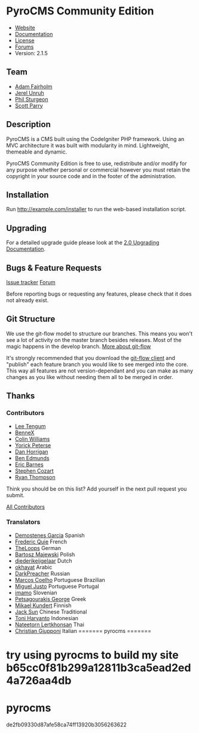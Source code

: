
# PyroCMS Community Edition

* [Website](http://pyrocms.com/)
* [Documentation](http://pyrocms.com/docs)
* [License](http://pyrocms.com/legal/license)
* [Forums](http://pyrocms.com/forums)
* Version: 2.1.5

## Team

* [Adam Fairholm](http://parse19.com/)
* [Jerel Unruh](http://unruhdesigns.com/)
* [Phil Sturgeon](http://philsturgeon.co.uk/)
* [Scott Parry](http://ikreativ.com/)

## Description

PyroCMS is a CMS built using the CodeIgniter PHP framework. Using an MVC architecture
it was built with modularity in mind. Lightweight, themeable and dynamic.

PyroCMS Community Edition is free to use, redistribute and/or modify for any purpose whether personal or commercial however you must retain the copyright in your source code and in the footer of the administration.


## Installation

Run http://example.com/installer to run the web-based installation script.


## Upgrading

For a detailed upgrade guide please look at the [2.0 Upgrading Documentation](http://www.pyrocms.com/docs/2.0/getting-started/upgrading-within-2.0).

## Bugs & Feature Requests

[Issue tracker](http://github.com/pyrocms/pyrocms/issues)
[Forum](http://www.pyrocms.com/forums)

Before reporting bugs or requesting any features, please check that it does not already exist.

## Git Structure

We use the git-flow model to structure our branches. This means you won't see a lot of activity on the master branch besides releases.
Most of the magic happens in the develop branch.
[More about git-flow](http://nvie.com/posts/a-successful-git-branching-model/)

It's strongly recommended that you download the [git-flow client](https://github.com/nvie/gitflow) and "publish" each feature branch you would like to see merged into the core. This way all features are not version-dependant and you can make as many changes as you like without needing them all to be merged in order.

## Thanks

### Contributors

* [Lee Tengum](http://twitter.com/thatleeguy)
* [BenneX](http://github.com/BenneX)
* [Colin Williams](http://williamsconcepts.com/)
* [Yorick Peterse](http://www.yorickpeterse.com/)
* [Dan Horrigan](http://dhorrigan.com/)
* [Ben Edmunds](http://benedmunds.com/)
* [Eric Barnes](http://ericlbarnes.com/)
* [Stephen Cozart](http://twitter.com/stephencozart)
* [Ryan Thompson](http://aiwebsystems.com)

Think you should be on this list? Add yourself in the next pull request you submit.

[All Contributors](https://github.com/pyrocms/pyrocms/contributors)

### Translators

* [Demostenes Garcia](http://www.demogar.com/) Spanish
* [Frederic Quie](http://www.bleekom.org/) French
* [TheLoops](http://codeigniter.com/forums/member/62232/) German
* [Bartosz Majewski](http://404design.pl/) Polish
* [diederikeijgelaar](http://github.com/diederikeijgelaar) Dutch
* [okhayat](http://webymaster.com/) Arabic
* [DarkPreacher](http://darklab.ru) Russian
* [Marcos Coelho](http://marcoscoelho.com/) Portuguese Brazilian
* [Miguel Justo](http://migueljusto.net/) Portuguese Portugal
* [imamo](http://www.imamo.si/) Slovenian
* [Petsagourakis George](https://github.com/petsagouris) Greek
* [Mikael Kundert](https://github.com/mikaelkundert) Finnish
* [Jack Sun](http://www.o-matic.com.tw/) Chinese Traditional
* [Toni Haryanto](http://toniharyanto.cs.upi.edu/) Indonesian
* [Nateetorn Lertkhonsan](http://twitter.com/ikwannnnn) Thai
* [Christian Giupponi](https://github.com/ChristianGiupponi) Italian
=======
pyrocms
=======

try using pyrocms to build my site
b65cc0f81b299a12811b3ca5ead2ed4a726aa4db
=======
pyrocms
=======
de2fb09330d87afe58ca74ff13920b3056263622
